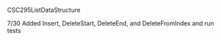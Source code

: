 CSC295ListDataStructure

7/30
Added Insert, DeleteStart, DeleteEnd, and DeleteFromIndex and run tests
